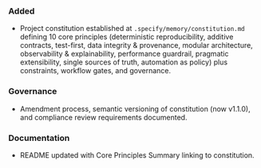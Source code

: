 ### Added
- Project constitution established at `.specify/memory/constitution.md` defining 10 core principles (deterministic reproducibility, additive contracts, test-first, data integrity & provenance, modular architecture, observability & explainability, performance guardrail, pragmatic extensibility, single sources of truth, automation as policy) plus constraints, workflow gates, and governance.

### Governance
- Amendment process, semantic versioning of constitution (now v1.1.0), and compliance review requirements documented.

### Documentation
- README updated with Core Principles Summary linking to constitution.
